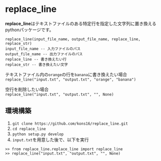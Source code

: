 replace_line
========================
<B>replace_line</B>はテキストファイルのある特定行を指定した文字列に置き換えるpythonパッケージです。

```
replace_line(input_file_name, output_file_name, replace_line, replace_str)  
input_file_name -- 入力ファイルのパス  
output_file_name -- 出力ファイルのパス  
replace_line -- 書き換えたい行  
replace_str -- 書き換えたい文字  
```

テキストファイル内の`orange`の行を`banana`に書き換えたい場合  
`replace_line("input.txt", "output.txt", "orange", "banana")`  

空行を削除したい場合  
`replace_line("input.txt", "output.txt", "", None)`


## 環境構築
1. `git clone https://github.com/kons16/replace_line.git`
1. `cd replace_line`
1. `python setup.py develop`
1. `input.txt`を用意した後で、以下を実行
```
>> from replace_line.replace_line import replace_line
>> replace_line("input.txt", "output.txt", "", None)
```

